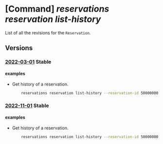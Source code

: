 # [Command] _reservations reservation list-history_

List of all the revisions for the `Reservation`.

## Versions

### [2022-03-01](/Resources/mgmt-plane/L3Byb3ZpZGVycy9taWNyb3NvZnQuY2FwYWNpdHkvcmVzZXJ2YXRpb25vcmRlcnMve30vcmVzZXJ2YXRpb25zL3t9L3JldmlzaW9ucw==/2022-03-01.xml) **Stable**

<!-- mgmt-plane /providers/microsoft.capacity/reservationorders/{}/reservations/{}/revisions 2022-03-01 -->

#### examples

- Get history of a reservation.
    ```bash
        reservations reservation list-history --reservation-id 50000000-aaaa-bbbb-cccc-100000000002 --reservation-order-id 10000000-aaaa-bbbb-cccc-100000000005
    ```

### [2022-11-01](/Resources/mgmt-plane/L3Byb3ZpZGVycy9taWNyb3NvZnQuY2FwYWNpdHkvcmVzZXJ2YXRpb25vcmRlcnMve30vcmVzZXJ2YXRpb25zL3t9L3JldmlzaW9ucw==/2022-11-01.xml) **Stable**

<!-- mgmt-plane /providers/microsoft.capacity/reservationorders/{}/reservations/{}/revisions 2022-11-01 -->

#### examples

- Get history of a reservation.
    ```bash
        reservations reservation list-history --reservation-id 50000000-aaaa-bbbb-cccc-100000000002 --reservation-order-id 10000000-aaaa-bbbb-cccc-100000000005
    ```
